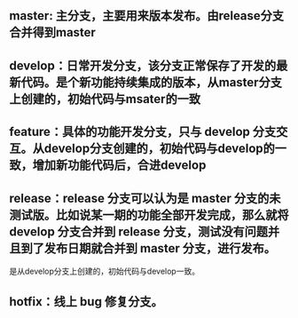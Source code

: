## master: 主分支，主要用来版本发布。由release分支合并得到master
## develop：日常开发分支，该分支正常保存了开发的最新代码。是个新功能持续集成的版本，从master分支上创建的，初始代码与msater的一致
## feature：具体的功能开发分支，只与 develop 分支交互。从develop分支创建的，初始代码与develop的一致，增加新功能代码后，合进develop
## release：release 分支可以认为是 master 分支的未测试版。比如说某一期的功能全部开发完成，那么就将 develop 分支合并到 release 分支，测试没有问题并且到了发布日期就合并到 master 分支，进行发布。
是从develop分支上创建的，初始代码与develop一致。
## hotfix：线上 bug 修复分支。


